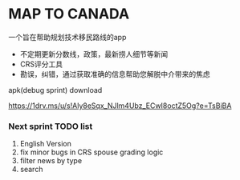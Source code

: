 # MAP TO CANADA

一个旨在帮助规划技术移民路线的app

<ul>
    <li>不定期更新分数线，政策，最新捞人细节等新闻</li>
    <li>CRS评分工具</li>
    <li>勘误，纠错，通过获取准确的信息帮助您解脱中介带来的焦虑</li>
</ul>
apk(debug sprint) download

https://1drv.ms/u/s!Aly8eSqx_NJlm4Ubz_ECwI8octZ5Og?e=TsBiBA

### Next sprint TODO list

<ol>
	<li>English Version </li>
    <li>fix minor bugs in CRS spouse grading logic</li>
    <li>filter news by type</li>
    <li>search</li>
</ol>

</ol>


